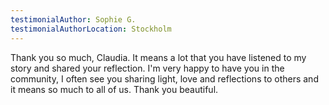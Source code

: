 ```yaml
---
testimonialAuthor: Sophie G.
testimonialAuthorLocation: Stockholm
---
```

Thank you so much, Claudia. It means a lot that you have listened to my story and shared your reflection. I'm very happy to have you in the community, I often see you sharing light, love and reflections to others and it means so much to all of us. Thank you beautiful.